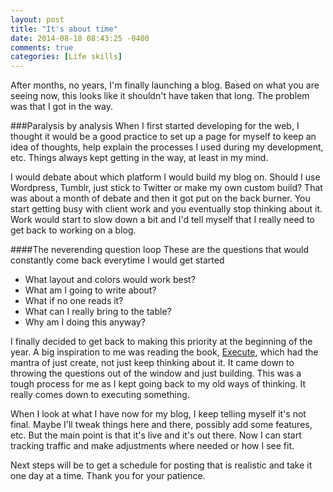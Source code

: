 ```yaml
---
layout: post
title: "It's about time"
date: 2014-08-18 08:43:25 -0400
comments: true
categories: [Life skills]
---
```


After months, no years, I'm finally launching a blog. Based on what you are seeing now, this looks like it shouldn't have taken that long. The problem was that I got in the way.
<!--more-->
###Paralysis by analysis
When I first started developing for the web, I thought it would be a good practice to set up a page for myself to keep an idea of thoughts, help explain the processes I used during my development, etc. Things always kept getting in the way, at least in my mind.

I would debate about which platform I would build my blog on. Should I use Wordpress, Tumblr, just stick to Twitter or make my own custom build? That was about a month of debate and then it got put on the back burner. You start getting busy with client work and you eventually stop thinking about it. Work would start to slow down a bit and I'd tell myself that I really need to get back to working on a blog.

####The neverending question loop
These are the questions that would constantly come back everytime I would get started

- What layout and colors would work best?
- What am I going to write about?
- What if no one reads it?
- What can I really bring to the table?
- Why am I doing this anyway?

I finally decided to get back to making this priority at the beginning of the year. A big inspiration to me was reading the book,  [Execute](http://executebook.com/ "The Execute Book"), which had the mantra of just create, not just keep thinking about it. It came down to throwing the questions out of the window and just building. This was a tough process for me as I kept going back to my old ways of thinking. It really comes down to executing something.

When I look at what I have now for my blog, I keep telling myself it's not final. Maybe I'll tweak things here and there, possibly add some features, etc. But the main point is that it's live and it's out there. Now I can start tracking traffic and make adjustments where needed or how I see fit.

Next steps will be to get a schedule for posting that is realistic and take it one day at a time. Thank you for your patience.

